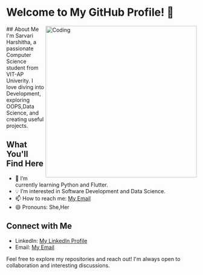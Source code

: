 # Welcome to My GitHub Profile! 👋
<img align="right" alt="Coding" width="400" src="https://gifdb.com/images/high/panda-waving-cartoon-sticker-pi4qfklzce0s7zo5.gif" />
## About Me
I'm Sarvari Harshitha, a passionate Computer Science student from VIT-AP Univerity. I love diving into Development, exploring OOPS,Data Science, and creating useful projects.

## What You'll Find Here
- 🌱 I’m currently learning Python and Flutter.
- 💡 I’m interested in Software Development and Data Science.
- 📫 How to reach me: [My Email](mailto:harshithakonda21@gmail.com)
- 😄 Pronouns: She,Her



## Connect with Me
- LinkedIn: [My LinkedIn Profile](www.linkedin.com/in/sarvari-harshitha-konda-a97a5722a)
- Email: [My Email](mailto:harshithakonda21@gmail.com)

Feel free to explore my repositories and reach out! I'm always open to collaboration and interesting discussions.
